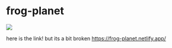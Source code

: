 # frog-planet
<img src="https://pa1.narvii.com/7272/b4b0b7f0e4a7e73bac02b7ae903a95be0e3942a1r1-480-480_hq.gif">

here is the link! but its a bit broken https://frog-planet.netlify.app/
